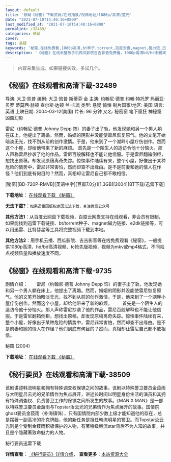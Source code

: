 ```yaml
---
layout: default
title: '悬疑《秘窗》下载资源/在线播放/视频地址/1080p/高清/蓝光'
date: "2021-07-10T14:40:16+0800"
last_modified_at: "2021-07-10T14:40:16+0800"
permalink: /32489/
categories: 悬疑
cover:
tags: 悬疑
keywords: '秘窗,在线免费看,1080p高清,bt种子,torrent,百度云盘,magnet,磁力链,迅雷下载资源'
description: '《秘窗》在线云播放手机西瓜影院吉吉影音免费看，1080p高清bd/hd未删减完整版和tc抢先枪版，mkv/mp4格式，附带bt/torrent种子、magnet/磁力链、百度云盘、网盘资源迅雷下载链接'
---
```


>内容采集生成，如果链接失效，多试几个。


## 《秘窗》在线观看和高清下载-32489

导演: 大卫·凯普 编剧: 大卫·凯普 斯蒂芬·金 主演: 约翰尼·德普 约翰·特托罗 玛丽亚·贝罗 蒂莫西·赫顿 查尔斯·达顿 兰·卡琉 类型: 悬疑 惊悚 制片国家/地区: 美国 语言: 英语 上映日期: 2004-03-12(美国) 片长: 96 分钟 又名: 秘密窗 笔下窗狂 神秘窗 凶窗幻影

雷尼（约翰尼·德普 Johnny Depp 饰）的妻子出了轨，他发现她和另一个男人躺在床上，他提出了离婚。然而，婚姻的阴影并没能使雷尼恢复原气。他的文笔开始暗淡无光，找不到从前的创作激情。于是，他来到了一个湖畔小屋疗伤创作。然而这个小屋，却给他带来了新的麻烦。 首先是一个陌生人的造访令他十分恼火。那人声称雷尼抄袭了他的作品，雷尼百般解释也不能让他信服。于是雷尼翻箱倒柜，想找出原稿，却发现原稿离奇失踪。惊悚事件陆续有来，整个小屋，好像出于某种危险的情势中，雷尼非常害怕，然而却查不出缘由。是不是前妻和她的情人在作怪？他们到底有何目的？然而，真相却让雷尼自己都不敢相信。


[秘窗][BD-720P-RMVB][英语中字][豆瓣7.0分][1.3GB][2004][BT下载/迅雷下载]

**下载地址**： [在线观看下载 《秘窗》](https://www.btdx8.com/torrent/secret_window_2004.html) 


**无法下载?**：`如果迅雷因版权原因无法下载，关注微信公众号 `

**其他方法1**：从百度云网盘下载视频，百度云网盘支持在线观看，非会员有限制，如果能找到迅雷下载链接、bt/torrent种子、magnet磁力链接、e2dk链接等，可以用迅雷、比特彗星等工具将完整视频下载到本地。

**其他方法2**：用手机云播、西瓜影院、吉吉影音等在线免费观看《秘窗》，一般提供1080p高清、hd/bd高清视频、tc抢先版视频，视频为mkv或mp4格式，不同站点视频质量和播放速度不同。


## 《秘窗》在线观看和高清下载-9735

剧情介绍：　　雷尼（约翰尼·德普 Johnny Depp 饰）的妻子出了轨，他发现她和另一个男人躺在床上，他提出了离婚。然而，婚姻的阴影并没能使雷尼恢复原气。他的文笔开始暗淡无光，找不到从前的创作激情。于是，他来到了一个湖畔小屋疗伤创作。然而这个小屋，却给他带来了新的麻烦。 　　首先是一个陌生人的造访令他十分恼火。那人声称雷尼抄袭了他的作品，雷尼百般解释也不能让他信服。于是雷尼翻箱倒柜，想找出原稿，却发现原稿离奇失踪。惊悚事件陆续有来，整个小屋，好像出于某种危险的情势中，雷尼非常害怕，然而却查不出缘由。是不是前妻和她的情人在作怪？他们到底有何目的？然而，真相却让雷尼自己都不敢相信。


秘窗 (2004)

**下载地址**： [在线观看下载 《秘窗》](https://www.btbtdy.me/btdy/dy9087.html) 


## 《秘行要员》在线观看和高清下载-38509

该剧讲述韩流明星和拥有特殊调查权保镖之间的故事。该剧以特殊警卫要员金蔎雨与大明星吕云光的兄弟情作为焦点展开，讲述长时间以明星身份生活的演员和其拥有特殊调查权、负责警卫工作的保镖之间所发生的故事。《MAN X MAN》是一部以特殊警卫要员金蔎雨与Topstar汝云光的兄弟情作为焦点展开的故事。国情院ghost要员金蔎雨（朴海镇饰），只有国情院内部少数上级才能知道他的存在，总是摆著一副高冷的扑克牌脸，他的新任务是担任韩流明星的警卫。而Topstar汝云光则是个受到金蔎雨积极保护的人物，有著特级韩流star背后不为人知的故事，并且是个隐藏著致命魅力的人物。


秘行要员迅雷下载

**详情查看**： [《秘行要员》详情介绍](/movie/38509/)， **查看更多**：[本站资源大全](/movie/t/all/)

